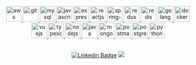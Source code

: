 <!--
<p align="center">
  <img src="https://readme-typing-svg.herokuapp.com/?lines=Nice+to+see+you+!;I+am+Mert+Yigittop;I+am+interested+in+Javascript+!&font=Fira%20Code&center=true&width=640&height=45&color=36BCF7&vCenter=true&size=32">
<br/>
</p>
-->
<div>
  <div align="center">
    <a href="https://aws.amazon.com/" target="_blank"> 
      <img src="https://www.vectorlogo.zone/logos/amazon_aws/amazon_aws-icon.svg" alt="aws" width="40" height="40"/> 
    </a> 
    <a href="https://git-scm.com/" target="_blank"> 
      <img src="https://www.vectorlogo.zone/logos/git-scm/git-scm-icon.svg" alt="git" width="40" height="40"/> 
    </a> 
    <a href="https://dev.mysql.com/doc/" target="_blank"> 
      <img src="https://www.vectorlogo.zone/logos/mysql/mysql-icon.svg" alt="mysql" width="40" height="40"/> 
    </a> 
    <a href="https://developer.mozilla.org/en-US/docs/Web/JavaScript" target="_blank"> 
      <img src="https://cdn.iconscout.com/icon/free/png-256/javascript-1-225993.png" alt="javascript" width="40" height="40"/> 
    </a>
    <a href="https://expressjs.com/" target="_blank"> 
      <img src="https://www.vectorlogo.zone/logos/expressjs/expressjs-icon.svg" alt="expressjs" width="40" height="40"/> 
    </a> 
    <a href="https://reactjs.org/" target="_blank"> 
      <img src="https://www.vectorlogo.zone/logos/reactjs/reactjs-icon.svg" alt="reactjs" width="40" height="40"/> 
    </a>
    <a href="https://spring.io/projects/spring-boot" target="_blank"> 
      <img src="https://www.vectorlogo.zone/logos/springio/springio-icon.svg" alt="spring-boot" width="40" height="40"/> 
    </a> 
      <a href="https://react-redux.js.org/" target="_blank"> 
      <img src="https://github.com/detain/svg-logos/blob/master/svg/redux.svg" alt="redux" width="40" height="40"/> 
    </a> 
    <a>
      <img src="https://img.icons8.com/color/344/redis.png" alt="redis" width="40" height="40" />
    </a>
    <a href="https://golang.org/" target="_blank"> 
      <img src="https://www.vectorlogo.zone/logos/golang/golang-icon.svg" alt="golang" width="40" height="40"/> 
    </a> 
    <a href="https://www.docker.com/" target="_blank"> 
      <img src="https://img.icons8.com/fluency/344/docker.png" alt="docker" width="40" height="40"/> 
    </a> 
      <a href="https://vuejs.org/" target="_blank"> 
      <img src="https://www.vectorlogo.zone/logos/vuejs/vuejs-icon.svg" alt="vuejs" width="40" height="40"/> 
    </a> 
     <a href="https://www.typescriptlang.org/" target="_blank"> 
      <img src="https://www.vectorlogo.zone/logos/typescriptlang/typescriptlang-icon.svg" alt="typescript" width="40" height="40"/> 
    </a>
    <a href="https://nodejs.org" target="_blank"> 
      <img src="https://www.vectorlogo.zone/logos/nodejs/nodejs-icon.svg" alt="nodejs" width="40" height="40"/> 
    </a> 
      <a href="https://docs.oracle.com/javase/8/docs/technotes/tools/windows/javadoc.html" target="_blank"> 
      <img src="https://www.vectorlogo.zone/logos/java/java-icon.svg" alt="java" width="40" height="40"/> 
    </a> 
       <a href="https://www.mongodb.com/" target="_blank"> 
      <img src="https://www.vectorlogo.zone/logos/mongodb/mongodb-icon.svg" alt="mongodb" width="40" height="40"/> 
    </a>
     <a href="https://postman.com" target="_blank"> 
      <img src="https://www.vectorlogo.zone/logos/getpostman/getpostman-icon.svg" alt="postman" width="40" height="40"/> 
    </a> 
    <a href="https://www.postgresql.org/" target="_blank"> 
      <img src="https://www.vectorlogo.zone/logos/postgresql/postgresql-icon.svg" alt="postgresql" width="40" height="40"/> 
    </a> 
      <a href="https://www.kernel.org/doc/" target="_blank"> 
      <img src="https://www.vectorlogo.zone/logos/linux/linux-icon.svg" alt="python" width="40" height="40"/> 
    </a>
  </div>
</div>
<br/>

<div align="center">
  <!--
  devicon
-->

[![Linkedin Badge](https://img.shields.io/badge/-mertyigittop-blue?style=flat-square&logo=Linkedin&logoColor=white&link=https://www.linkedin.com/in/mertyigittop/)](https://www.linkedin.com/in/mertyigittop/) ![](https://komarev.com/ghpvc/?username=yigittopm&color=blue)
</div>

